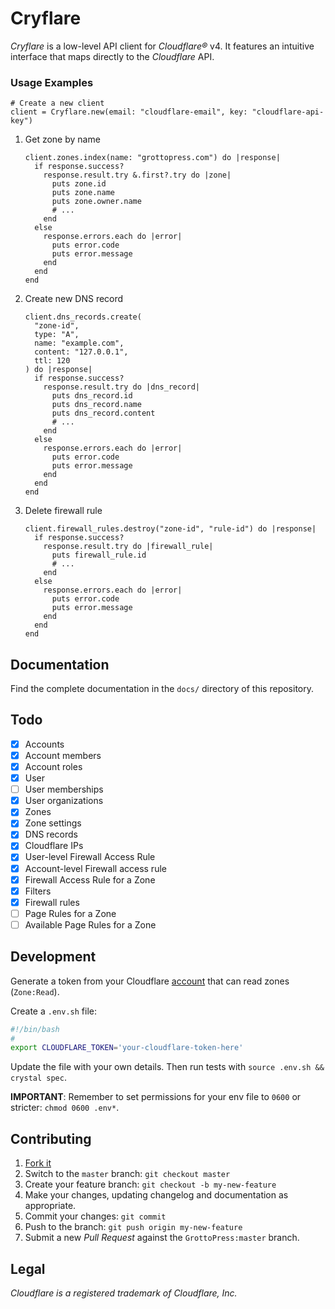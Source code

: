 # Cryflare

*Cryflare* is a low-level API client for *Cloudflare&reg;* v4. It features an intuitive interface that maps directly to the *Cloudflare* API.

### Usage Examples

```crystal
# Create a new client
client = Cryflare.new(email: "cloudflare-email", key: "cloudflare-api-key")
```

1. Get zone by name
   ```crystal
   client.zones.index(name: "grottopress.com") do |response|
     if response.success?
       response.result.try &.first?.try do |zone|
         puts zone.id
         puts zone.name
         puts zone.owner.name
         # ...
       end
     else
       response.errors.each do |error|
         puts error.code
         puts error.message
       end
     end
   end
   ```

1. Create new DNS record
   ```crystal
   client.dns_records.create(
     "zone-id",
     type: "A",
     name: "example.com",
     content: "127.0.0.1",
     ttl: 120
   ) do |response|
     if response.success?
       response.result.try do |dns_record|
         puts dns_record.id
         puts dns_record.name
         puts dns_record.content
         # ...
       end
     else
       response.errors.each do |error|
         puts error.code
         puts error.message
       end
     end
   end
   ```

1. Delete firewall rule
   ```crystal
   client.firewall_rules.destroy("zone-id", "rule-id") do |response|
     if response.success?
       response.result.try do |firewall_rule|
         puts firewall_rule.id
         # ...
       end
     else
       response.errors.each do |error|
         puts error.code
         puts error.message
       end
     end
   end
   ```

## Documentation

Find the complete documentation in the `docs/` directory of this repository.

## Todo

- [x] Accounts
- [x] Account members
- [x] Account roles
- [x] User
- [ ] User memberships
- [x] User organizations
- [x] Zones
- [x] Zone settings
- [x] DNS records
- [x] Cloudflare IPs
- [x] User-level Firewall Access Rule
- [x] Account-level Firewall access rule
- [x] Firewall Access Rule for a Zone
- [x] Filters
- [x] Firewall rules
- [ ] Page Rules for a Zone
- [ ] Available Page Rules for a Zone

## Development

Generate a token from your Cloudflare [account](https://dash.cloudflare.com/profile/api-tokens) that can read zones (`Zone:Read`).

Create a `.env.sh` file:

```bash
#!/bin/bash
#
export CLOUDFLARE_TOKEN='your-cloudflare-token-here'

```

Update the file with your own details. Then run tests with `source .env.sh && crystal spec`.

**IMPORTANT**: Remember to set permissions for your env file to `0600` or stricter: `chmod 0600 .env*`.

## Contributing

1. [Fork it](https://github.com/GrottoPress/cryflare/fork)
1. Switch to the `master` branch: `git checkout master`
1. Create your feature branch: `git checkout -b my-new-feature`
1. Make your changes, updating changelog and documentation as appropriate.
1. Commit your changes: `git commit`
1. Push to the branch: `git push origin my-new-feature`
1. Submit a new *Pull Request* against the `GrottoPress:master` branch.

## Legal

*Cloudflare is a registered trademark of Cloudflare, Inc.*
